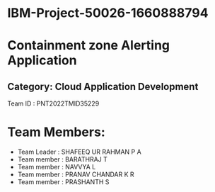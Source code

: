 # IBM-Project-50026-1660888794
# Containment zone Alerting Application
## Category: Cloud Application Development
Team ID : PNT2022TMID35229

# Team Members:
  - Team Leader : SHAFEEQ UR RAHMAN P A
  - Team member : BARATHRAJ T
  - Team member : NAVVYA L
  - Team member : PRANAV CHANDAR K R
  - Team member : PRASHANTH S
